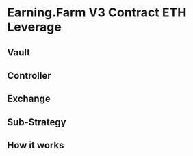 # Earning.Farm V3 Contract ETH Leverage

## Vault

## Controller

## Exchange

## Sub-Strategy

## How it works
